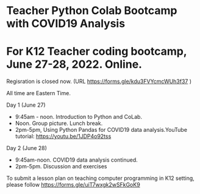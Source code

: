 # Teacher Python Colab Bootcamp with COVID19 Analysis
# For K12 Teacher coding bootcamp, June 27-28, 2022. Online. 
Regisration is closed now. (URL https://forms.gle/kdu3FVYcmcWUh3f37 )

All time are Eastern Time. <br> 

Day 1 (June 27) <br> 
+ 9:45am - noon. Introduction to Python and CoLab. <br> 
+ Noon.  Group picture. Lunch break. 
+ 2pm-5pm,  Using Python Pandas for COVID19 data analysis.YouTube tutorial: https://youtu.be/1JDP4o92tss  <br> 
       
Day 2 (June 28) <br>
* 9:45am-noon. COVID19 data analysis continued. <br> 
* 2pm-5pm.  Discussion and exercises

To submit a lesson plan on teaching computer programming in K12 setting, please follow https://forms.gle/uiT7wxgk2wSFkGoK9 
